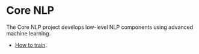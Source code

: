 # Core NLP

The Core NLP project develops low-level NLP components using advanced machine learning.

* [How to train](md/train.md).